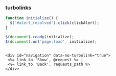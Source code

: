 ### turbolinks


```javascript
function initialize() {
  $('#alert_resolved').click(clickAlert);
}

$(document).ready(initialize);
$(document).on('page:load', initialize);

```



```

<div id="navigation" data-no-turbolink="true">
 <%= link_to 'Show', @request %> |
 <%= link_to 'Back', requests_path %>
</div>
```


